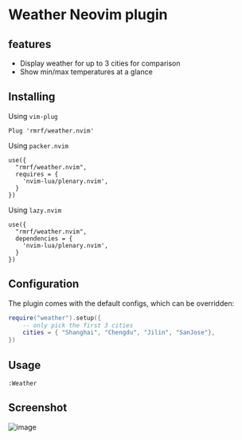 # Weather Neovim plugin 

## features
- Display weather for up to 3 cities for comparison
- Show min/max temperatures at a glance

## Installing

Using `vim-plug`

```
Plug 'rmrf/weather.nvim'
```

Using `packer.nvim`

```
use({
  "rmrf/weather.nvim", 
  requires = {
    'nvim-lua/plenary.nvim',
  }
})

```

Using `lazy.nvim`

```
use({
  "rmrf/weather.nvim",
  dependencies = {
    'nvim-lua/plenary.nvim',
  }
})
```

## Configuration

The plugin comes with the default configs, which can be overridden:

```lua
require("weather").setup({
    -- only pick the first 3 cities
    cities = { "Shanghai", "Chengdu", "Jilin", "SanJose"},
})
```

## Usage

```
:Weather
```

## Screenshot

![image](https://github.com/user-attachments/assets/96e58803-1aac-4afc-b85e-196ba5de59b8)

